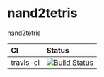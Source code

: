 # nand2tetris
nand2tetris

|CI|Status|
|:---|:---|
|travis-ci|[![Build Status](https://travis-ci.com/Yang-33/nand2tetris.svg?branch=master)](https://travis-ci.com/Yang-33/nand2tetris)|
